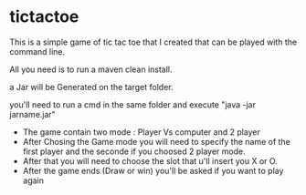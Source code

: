 tictactoe
=========

This is a simple game of tic tac toe that I created that can be played with the command line.

All you need is to run a maven clean install.

a Jar will be Generated on the target folder.

you'll need to run a cmd in the same folder and execute "java -jar jarname.jar"

- The game contain two mode : Player Vs computer and 2 player
- After Chosing the Game mode you will need to specify the name of the first player and the seconde if you choosed 2 player mode.
- After that you will need to choose the slot that u'll insert you X or O.
- After the game ends (Draw or win) you'll be asked if you want to play again
